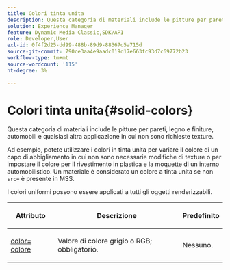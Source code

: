 ```yaml
---
title: Colori tinta unita
description: Questa categoria di materiali include le pitture per pareti, legno e finiture, automobili e qualsiasi altra applicazione in cui non sono richieste texture.
solution: Experience Manager
feature: Dynamic Media Classic,SDK/API
role: Developer,User
exl-id: 0f4f2d25-dd99-488b-89d9-88367d5a715d
source-git-commit: 790ce3aa4e9aadc019d17e663fc93d7c69772b23
workflow-type: tm+mt
source-wordcount: '115'
ht-degree: 3%

---
```


# Colori tinta unita{#solid-colors}

Questa categoria di materiali include le pitture per pareti, legno e finiture, automobili e qualsiasi altra applicazione in cui non sono richieste texture.

Ad esempio, potete utilizzare i colori in tinta unita per variare il colore di un capo di abbigliamento in cui non sono necessarie modifiche di texture o per impostare il colore per il rivestimento in plastica e la moquette di un interno automobilistico. Un materiale è considerato un colore a tinta unita se non `src=` è presente in MSS.

I colori uniformi possono essere applicati a tutti gli oggetti renderizzabili.

<table id="table_9245240311A44659A74C7A5EDD7D1503"> 
 <thead> 
  <tr> 
   <th colname="col1" class="entry"> <p>Attributo </p> </th> 
   <th colname="col2" class="entry"> <p>Descrizione </p> </th> 
   <th colname="col3" class="entry"> <p>Predefinito </p> </th> 
  </tr> 
 </thead>
 <tbody> 
  <tr> 
   <td colname="col1"> <p> <a href="../../../../../../ir-api/http-protocol/image-rendering-api-ref/c-ir-http-protocol-ref/c-ir-http-protocol-command-reference/r-ir-http-color.md#reference-ea3cba9edfe94dbab86d8f123a9ed0aa" type="reference" format="dita" scope="local"> <span class="codeph"> color= colore </span> </a> </p> </td> 
   <td colname="col2"> <p> Valore di colore grigio o RGB; obbligatorio. </p> </td> 
   <td colname="col3"> <p>Nessuno. </p> </td> 
  </tr> 
 </tbody> 
</table>
